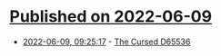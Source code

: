 # [Published on 2022-06-09](index.md)

* [2022-06-09, 09:25:17](https://news.ycombinator.com/item?id=31679207) - [The Cursed D65536](http://aleph.se/andart2/math/the-cursed-d65536/)
